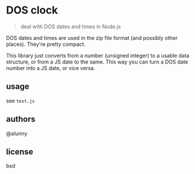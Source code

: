 # DOS clock

> deal with DOS dates and times in Node.js

DOS dates and times are used in the zip file format (and possibly other places).
They're pretty compact.

This library just converts from a number (unsigned integer) to a usable data
structure, or from a JS date to the same. This way you can turn a DOS date
number into a JS date, or vice versa.

## usage

see `test.js`

## authors

@alunny

## license

bsd
